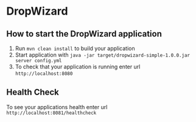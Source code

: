 # DropWizard

How to start the DropWizard application
---

1. Run `mvn clean install` to build your application
1. Start application with `java -jar target/dropwizard-simple-1.0.0.jar server config.yml`
1. To check that your application is running enter url `http://localhost:8080`

Health Check
---

To see your applications health enter url `http://localhost:8081/healthcheck`
